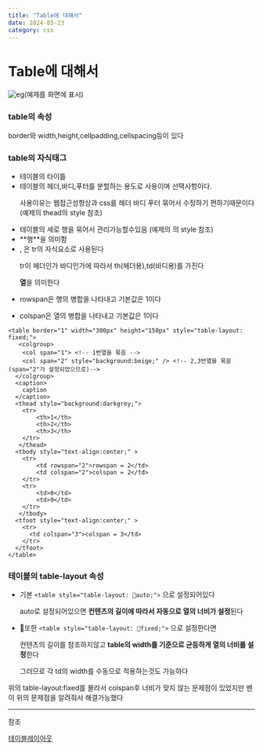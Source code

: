 ```yaml
---
title: "Table에 대해서"
date: 2024-05-23
category: css
---
```


# Table에 대해서

![eg](/storage/1716394169.jpg)(예제를 화면에 표시)

### table의 속성

border와 width,height,cellpadding,cellspacing등이 있다

### table의 자식태그

* <caption> 테이블의 타이틀

* <thead><tbody><tfoot> 테이블의 헤더,바디,푸터를 분할하는 용도로 사용이며 선택사항이다.

  사용이유는 웹접근성향상과 css를 헤더 바디 푸터 묶어서 수정하기 편하기때문이다 (예제의 thead의 style 참조)
* <colgroup><col span="n"> 테이블의 세로 행을 묶어서 관리가능할수있음 (예제의 <col span="2">의 style 참조)
* <tr> **행**을 의미함
* <th>,<td> 은 tr의 자식요소로 사용된다

  tr이 헤더인가 바디인가에 따라서 th(헤더용),td(바디용)를 가진다

  **열**을 의미한다
* rowspan은 행의 병합을 나타내고 기본값은 1이다
* colspan은 열의 병합을 나타내고 기본값은 1이다

```
<table border="1" width="300px" height="150px" style="table-layout: fixed;">
   <colgroup>
    <col span="1"> <!-- 1번열을 묶음 -->
    <col span="2" style="background:beige;" /> <!-- 2,3번열을 묶음 (span="2"가 설정되었으므로)-->
  </colgroup>
  <caption>
    caption
  </caption>
  <thead style="background:darkgrey;">
    <tr>
        <th>1</th>
        <th>2</th>
        <th>3</th>
    </tr>
   </thead>
  <tbody style="text-align:center;" >
    <tr>
        <td rowspan="2">rowspan = 2</td>
        <td colspan="2">colspan = 2</td>
    </tr>
    <tr>
        <td>8</td>
        <td>9</td>
    </tr>
   </tbody>
  <tfoot style="text-align:center;" >
    <tr>
      <td colspan="3">colspan = 3</td>
    </tr>
  </tfoot>
</table>
```

### 테이블의 table-layout 속성

* 기본 `<table style="table-layout: auto;">` 으로 설정되어있다

  auto로 설정되어있으면 **컨텐츠의 길이에 따라서 자동으로 열의 너비가 설정**된다
* 또한 `<table style="table-layout: fixed;">` 으로 설정한다면

  컨텐츠의 길이를 참조하지않고 **table의 width를 기준으로 균등하게 열의 너비를 설정**한다

  그러므로 각 td의 width를 수동으로 적용하는것도 가능하다

위의 table-layout:fixed를 몰라서 colspan후 너비가 맞지 않는 문제점이 있었지만 벤이 위의 문제점을 알려줘서 해결가능했다

---

참조

[테이블레이아웃](https://sdsupport.cafe24.com/reference/css/table-layout.html)
